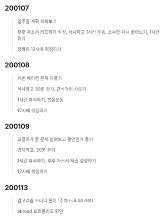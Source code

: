 ## 200107

>일주일 계획 세워보기
>
>후후 자소서 러프하게 작성, 식사하고 1시간 운동, 소수합 다시 풀어보기, 1시간 휴식
>
>정확히 12시에 취침하기



## 200108

>케빈 베이컨 문제 다풀기
>
>식사하고 30분 걷기, 간식거리 사오기
>
>1시간 휴식하기, 맨몸운동
>
>12시에 취침하기



## 200109

> 교열이가 푼 문제 살펴보고 풀만한거 풀기
>
> 밥해먹고, 30분 걷기
>
> 1시간 휴식하기, 후후 자소서 제출 결정하기
>
> 12시에 취침하기

 

## 200113

>알고리즘 스터디 풀이 1주차 (~8:00 AM)
>
>abroad 포트폴리오 확인
